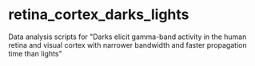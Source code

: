 # retina_cortex_darks_lights
Data analysis scripts for "Darks elicit gamma-band activity in the human retina and visual cortex with narrower bandwidth and faster propagation time than lights"
